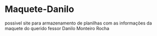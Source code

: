# Maquete-Danilo
possivel site para armazenamento de planilhas com as informações da maquete do querido fessor Danilo Monteiro Rocha

